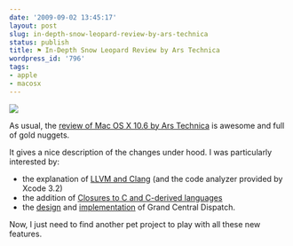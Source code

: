 ```yaml
---
date: '2009-09-02 13:45:17'
layout: post
slug: in-depth-snow-leopard-review-by-ars-technica
status: publish
title: ⚑ In-Depth Snow Leopard Review by Ars Technica
wordpress_id: '796'
tags:
- apple
- macosx
---
```


[![](http://static.arstechnica.com/mt-static/plugins/ArsTheme/style/themes/light/images/logo.png)](http://arstechnica.com/apple/reviews/2009/08/mac-os-x-10-6.ars)

As usual, the [review of Mac OS X 10.6 by Ars Technica][ars] is awesome and full of gold nuggets.

It gives a nice description of the changes under hood. I was particularly interested by:

* the explanation of [LLVM and Clang][clang] (and the code analyzer provided by Xcode 3.2)
* the addition of [Closures to C and C-derived languages][closures]
* the [design][gcd-design] and [implementation][gcd-implementation] of Grand Central Dispatch.

Now, I just need to find another pet project to play with all these new features.

[ars]: http://arstechnica.com/apple/reviews/2009/08/mac-os-x-10-6.ars
[clang]: http://arstechnica.com/apple/reviews/2009/08/mac-os-x-10-6.ars/9
[closures]: http://arstechnica.com/apple/reviews/2009/08/mac-os-x-10-6.ars/10
[gcd-design]: http://arstechnica.com/apple/reviews/2009/08/mac-os-x-10-6.ars/12
[gcd-implementation]: http://arstechnica.com/apple/reviews/2009/08/mac-os-x-10-6.ars/13
